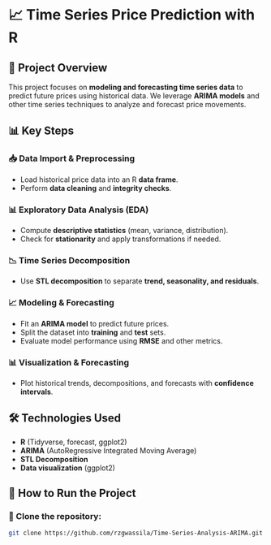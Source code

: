 # 📈 Time Series Price Prediction with R

## 📝 Project Overview  
This project focuses on **modeling and forecasting time series data** to predict future prices using historical data. We leverage **ARIMA models** and other time series techniques to analyze and forecast price movements.  

## 📊 Key Steps  

### 📥 Data Import & Preprocessing  
- Load historical price data into an R **data frame**.  
- Perform **data cleaning** and **integrity checks**.  

### 📊 Exploratory Data Analysis (EDA)  
- Compute **descriptive statistics** (mean, variance, distribution).  
- Check for **stationarity** and apply transformations if needed.  

### 📉 Time Series Decomposition  
- Use **STL decomposition** to separate **trend, seasonality, and residuals**.  

### 📈 Modeling & Forecasting  
- Fit an **ARIMA model** to predict future prices.  
- Split the dataset into **training** and **test** sets.  
- Evaluate model performance using **RMSE** and other metrics.  

### 📊 Visualization & Forecasting  
- Plot historical trends, decompositions, and forecasts with **confidence intervals**.  

## 🛠️ Technologies Used  
- **R** (Tidyverse, forecast, ggplot2)  
- **ARIMA** (AutoRegressive Integrated Moving Average)  
- **STL Decomposition**  
- **Data visualization** (ggplot2)  

## 🚀 How to Run the Project  

### 📂 Clone the repository:  
```bash
git clone https://github.com/rzgwassila/Time-Series-Analysis-ARIMA.git
